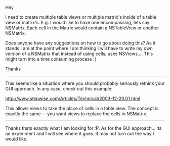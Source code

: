 Hey

I need to create multiple table views or multiple matrix's inside of a table view or matrix's. E.g. I would like to have one encompassing, lets say NSMatrix. Each cell in the Matrix would contain a NSTableView or another NSMatrix.

Does anyone have any suggestions on how to go about doing this? As it stands I am at the point where I am thinking I will have to write my own version of a NSMatrix that instead of using cells, uses NSViews.... This might turn into a time consuming process :(

Thanks 

----

This seems like a situation where you should probably seriously rethink your GUI approach. In any case, check out this example:

http://www.stepwise.com/Articles/Technical/2003-12-20.01.html

This allows views to take the place of cells in a table view. The concept is exactly the same -- you want views to replace the cells in NSMatrix.


----

Thanks thats exactly what I am looking for :P. As for the GUI approach... its an experiment and I will see where it goes. It may not turn out the way I would like.
